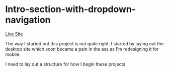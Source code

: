 # Intro-section-with-dropdown-navigation

[Live Site](https://soithangsing.github.io/Intro-section-with-dropdown-navigation/)

The way I started out this project is not quite right. I started by laying out the desktop site which soon became a pain in the ass as I'm redesigning it for mobile. 

I need to lay out a structure for how I begin these projects.